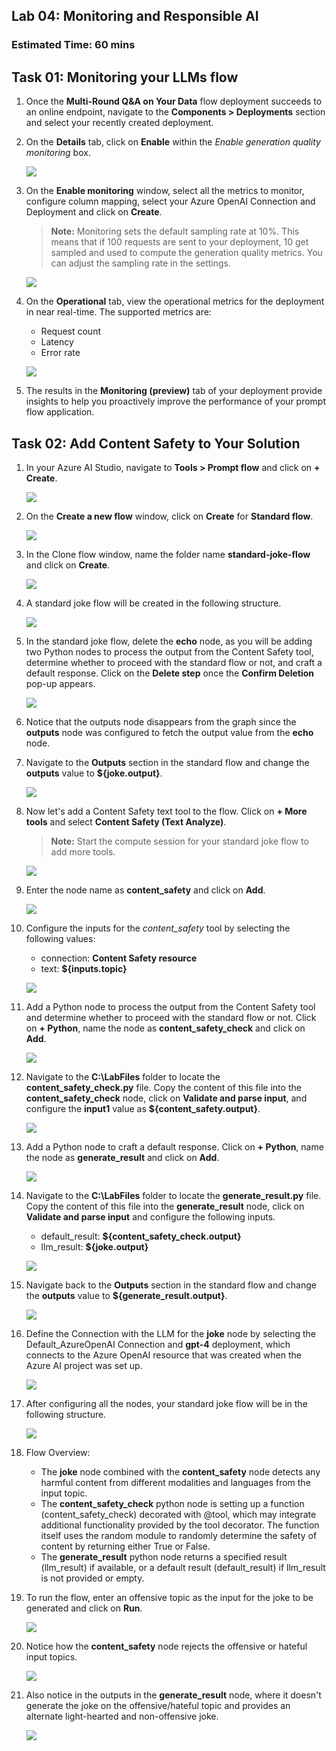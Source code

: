 ## Lab 04: Monitoring and Responsible AI 
### Estimated Time: 60 mins

## Task 01: Monitoring your LLMs flow

1. Once the **Multi-Round Q&A on Your Data** flow deployment succeeds to an online endpoint, navigate to the **Components > Deployments** section and select your recently created deployment.

1. On the **Details** tab, click on **Enable** within the *Enable generation quality monitoring* box.

   ![](media/enable-monitoring.png)

1. On the **Enable monitoring** window, select all the metrics to monitor, configure column mapping, select your Azure OpenAI Connection and Deployment and click on **Create**.

   >**Note:** Monitoring sets the default sampling rate at 10%. This means that if 100 requests are sent to your deployment, 10 get sampled and used to compute the generation quality metrics. You can adjust the sampling rate in the settings.

   ![](media/enable-monitoring-create.png)

1. On the **Operational** tab, view the operational metrics for the deployment in near real-time. The supported metrics are:

   - Request count
   - Latency
   - Error rate
  
   ![](media/monitoring-operational-tab.png)

1. The results in the **Monitoring (preview)** tab of your deployment provide insights to help you proactively improve the performance of your prompt flow application.

## Task 02: Add Content Safety to Your Solution

1. In your Azure AI Studio, navigate to **Tools > Prompt flow** and click on **+ Create**.

   ![](media/+create-prompt-flow.png)

1. On the **Create a new flow** window, click on **Create** for **Standard flow**.

   ![](media/standard-flow-create.png)

1. In the Clone flow window, name the folder name **standard-joke-flow** and click on **Create**.

   ![](media/standard-joke-flow-create.png)

1. A standard joke flow will be created in the following structure.

   ![](media/standard-joke-flow-structure.png)

1. In the standard joke flow, delete the **echo** node, as you will be adding two Python nodes to process the output from the Content Safety tool, determine whether to proceed with the standard flow or not, and craft a default response. Click on the **Delete step** once the **Confirm Deletion** pop-up appears.

   ![](media/standard-flow-delete-echo.png)

1. Notice that the outputs node disappears from the graph since the **outputs** node was configured to fetch the output value from the **echo** node.

1. Navigate to the **Outputs** section in the standard flow and change the **outputs** value to **${joke.output}**.

   ![](media/standard-flow-joke-ouput.png)

1. Now let's add a Content Safety text tool to the flow. Click on **+ More tools** and select **Content Safety (Text Analyze)**.

   >**Note:** Start the compute session for your standard joke flow to add more tools.

   ![](media/more-tools-content-safety.png)

1. Enter the node name as **content_safety** and click on **Add**.

   ![](media/content-safety-name-add.png)

1. Configure the inputs for the *content_safety* tool by selecting the following values:

   - connection: **Content Safety resource**
   - text: **${inputs.topic}**

   ![](media/config-content-safety-inputs.png)

1. Add a Python node to process the output from the Content Safety tool and determine whether to proceed with the standard flow or not. Click on **+ Python**, name the node as **content_safety_check** and click on **Add**.

   ![](media/content_safety-check-name-add.png)

1. Navigate to the **C:\LabFiles** folder to locate the **content_safety_check.py** file. Copy the content of this file into the **content_safety_check** node, click on **Validate and parse input**, and configure the **input1** value as **${content_safety.output}**.

   ![](media/config-content-safety-check.png)

1. Add a Python node to craft a default response. Click on **+ Python**, name the node as **generate_result** and click on **Add**.

   ![](media/generate-result-name-add.png)

1. Navigate to the **C:\LabFiles** folder to locate the **generate_result.py** file. Copy the content of this file into the **generate_result** node, click on **Validate and parse input** and configure the following inputs.

   - default_result: **${content_safety_check.output}**
   - llm_result: **${joke.output}**

   ![](media/config-generate-result.png)

1. Navigate back to the **Outputs** section in the standard flow and change the **outputs** value to **${generate_result.output}**.

   ![](media/config-outputs-generate-result.png)

1. Define the Connection with the LLM for the **joke** node by selecting the Default_AzureOpenAI Connection and **gpt-4** deployment, which connects to the Azure OpenAI resource that was created when the Azure AI project was set up.

   ![](media/config-joke-llm-connection.png)

1. After configuring all the nodes, your standard joke flow will be in the following structure.

   ![](media/standard-joke-flow-final.png)

1. Flow Overview:

   - The **joke** node combined with the **content_safety** node detects any harmful content from different modalities and languages from the input topic.
   - The **content_safety_check** python node is setting up a function (content_safety_check) decorated with @tool, which may integrate additional functionality provided by the tool decorator. The function itself uses the random module to randomly determine the safety of content by returning either True or False.
   - The **generate_result** python node returns a specified result (llm_result) if available, or a default result (default_result) if llm_result is not provided or empty.

1. To run the flow, enter an offensive topic as the input for the joke to be generated and click on **Run**.

   ![](media/ca.png)

1. Notice how the **content_safety** node rejects the offensive or hateful input topics.

   ![](media/content-safety-reject.png)

1. Also notice in the outputs in the **generate_result** node, where it doesn't generate the joke on the offensive/hateful topic and provides an alternate light-hearted and non-offensive joke.

   ![](media/generate-result-joke-output.png)



















